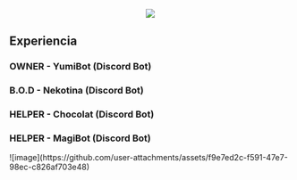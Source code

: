 <p align="center">
  <a href="https://github.com/DenverCoder1/readme-typing-svg"><img src="https://readme-typing-svg.herokuapp.com?font=Time+New+Roman&color=black&size=30&center=true&vCenter=true&width=600&height=100&lines=Hola,+Soy+Theo+Trosman;++;Estudiante+de+ORT+Yatay,;Especialidad:+Informática,;Front-End,;Back-End,;Enfocado+en+la+excelencia"></a>
  
</p>
<h2>Experiencia</h2>
<h3>OWNER - YumiBot (Discord Bot)</h3>
<h3>B.O.D - Nekotina (Discord Bot)</h3>
<h3>HELPER - Chocolat (Discord Bot)</h3>
<h3>HELPER - MagiBot (Discord Bot)</h3>
![image](https://github.com/user-attachments/assets/f9e7ed2c-f591-47e7-98ec-c826af703e48)



